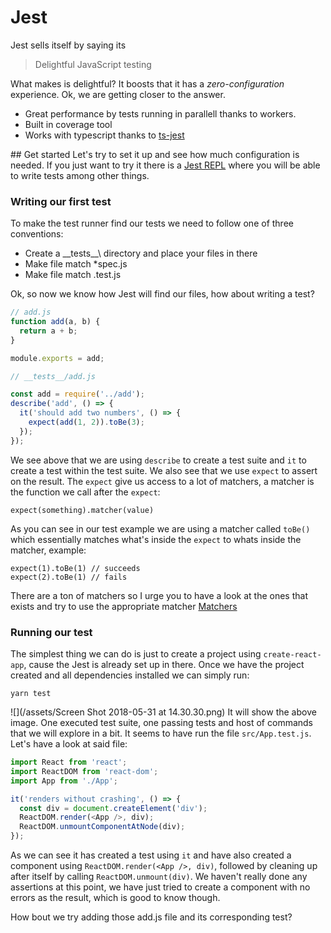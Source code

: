 # Jest
Jest sells itself by saying its 
> Delightful JavaScript testing


What makes is delightful? It boosts that it has a *zero-configuration* experience. Ok, we are getting closer to the answer.

- Great performance by tests running in parallell thanks to workers.
- Built in coverage tool
- Works with typescript thanks to [ts-jest](https://github.com/kulshekhar/ts-jest)
 
## Get started 
Let's try to set it up and see how much configuration is needed.
If you just want to try it there is a [Jest REPL](https://repl.it/languages/jest) where you will be able to write tests among other things.

### Writing our first test
To make the test runner find our tests we need to follow one of three conventions:

- Create a \_\_tests\__\ directory and place your files in there
- Make file match *spec.js
- Make file match .test.js

Ok, so now we know how Jest will find our files, how about writing a test? 

```js
// add.js
function add(a, b) {
  return a + b;
}

module.exports = add;

// __tests__/add.js

const add = require('../add');
describe('add', () => {
  it('should add two numbers', () => {
    expect(add(1, 2)).toBe(3);
  });
});
```
We see above that we are using `describe` to create a test suite and `it` to create a test within the test suite. We also see that we use `expect` to assert on the result. The `expect` give us access to a lot of matchers, a matcher is the function we call after the `expect`:

```
expect(something).matcher(value)
```
As you can see in our test example we are using a matcher called `toBe()` which essentially matches what's inside the `expect` to whats inside the matcher, example:

```
expect(1).toBe(1) // succeeds
expect(2).toBe(1) // fails
```

There are a ton of matchers so I urge you to have a look at the ones that exists and try to use the appropriate matcher [Matchers](https://facebook.github.io/jest/docs/en/expect.html)

### Running our test
The simplest thing we can do is just to create a project using `create-react-app`, cause the Jest is already set up in there. Once we have the project created and all dependencies installed we can simply run:

```
yarn test
```
![](/assets/Screen Shot 2018-05-31 at 14.30.30.png)
It will show the above image. One executed test suite, one passing tests and host of commands that we will explore in a bit. It seems to have run the file `src/App.test.js`. Let's have a look at said file:

```js
import React from 'react';
import ReactDOM from 'react-dom';
import App from './App';

it('renders without crashing', () => {
  const div = document.createElement('div');
  ReactDOM.render(<App />, div);
  ReactDOM.unmountComponentAtNode(div);
});
```
As we can see it has created a test using `it` and have also created a component using `ReactDOM.render(<App />, div)`, followed by cleaning up after itself by calling `ReactDOM.unmount(div)`. We haven't really done any assertions at this point, we have just tried to create a component with no errors as the result, which is good to know though.
 
How bout we try adding those add.js file and its corresponding test?


